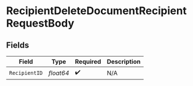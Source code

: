 # RecipientDeleteDocumentRecipientRequestBody


## Fields

| Field              | Type               | Required           | Description        |
| ------------------ | ------------------ | ------------------ | ------------------ |
| `RecipientID`      | *float64*          | :heavy_check_mark: | N/A                |